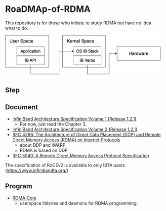 # RoaDMAp-of-RDMA
This repository is for those who initiate to study RDMA but have no idea what to do.

![overview](image/overview.png)

## Step

## Document
- [InfiniBand Architecture Specification Volume 1 (Release 1.2.1)](https://www.afs.enea.it/asantoro/V1r1_2_1.Release_12062007.pdf)
    - For now, just read the Chapter 3.
- [InfiniBand Architecture Specification Volume 2 (Release 1.2.1)](https://www.afs.enea.it/asantoro/V2r1_2_1_Release.pdf)
- [RFC 4296: The Architecture of Direct Data Placement (DDP) and Remote Direct Memory Access (RDMA) on Internet Protocols](https://www.rfc-editor.org/info/rfc4296)
    - about DDP and iWARP
    - RDMA is based on DDP
- [RFC 5040: A Remote Direct Memory Access Protocol Specification](https://dl.acm.org/doi/10.17487/RFC5040)

The specification of RoCEv2 is available to only IBTA users. (https://www.infinibandta.org/)

## Program
- [RDMA Core](https://github.com/linux-rdma/rdma-core)
    - userspace liblaries and daemons for RDMA programming.
